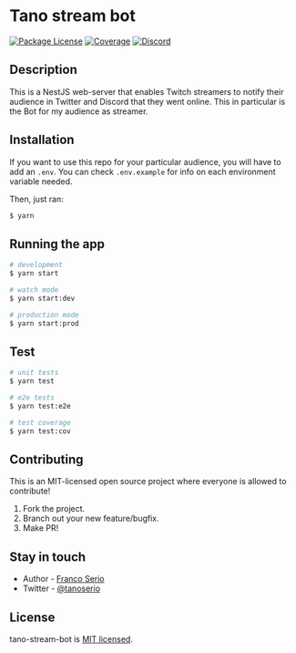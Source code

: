 # Tano stream bot

<a href="https://www.npmjs.com/~nestjscore" target="_blank"><img src="https://img.shields.io/npm/l/@nestjs/core.svg" alt="Package License" /></a>
<a href="https://coveralls.io/github/nestjs/nest?branch=master" target="_blank"><img src="https://coveralls.io/repos/github/nestjs/nest/badge.svg?branch=master#9" alt="Coverage" /></a>
<a href="https://discord.gg/KEVmvXDP" target="_blank"><img src="https://img.shields.io/badge/discord-online-brightgreen.svg" alt="Discord"/></a>

## Description

This is a NestJS web-server that enables Twitch streamers to notify their audience in Twitter and Discord that they went online. This in particular is the Bot for my audience as streamer.

## Installation

If you want to use this repo for your particular audience, you will have to add an `.env`. You can check `.env.example` for info on each environment variable needed.

Then, just ran:

```bash
$ yarn
```

## Running the app

```bash
# development
$ yarn start

# watch mode
$ yarn start:dev

# production mode
$ yarn start:prod
```

## Test

```bash
# unit tests
$ yarn test

# e2e tests
$ yarn test:e2e

# test coverage
$ yarn test:cov
```

## Contributing

This is an MIT-licensed open source project where everyone is allowed to contribute!

1. Fork the project.
2. Branch out your new feature/bugfix.
3. Make PR!

## Stay in touch

- Author - [Franco Serio](https://github.com/francoserio)
- Twitter - [@tanoserio](https://twitter.com/tanoserio)

## License

tano-stream-bot is [MIT licensed](LICENSE).
